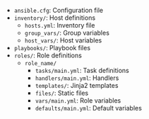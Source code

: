 
- `ansible.cfg`: Configuration file
- `inventory/`: Host definitions
    - `hosts.yml`: Inventory file
    - `group_vars/`: Group variables
    - `host_vars/`: Host variables
- `playbooks/`: Playbook files
- `roles/`: Role definitions
    - `role_name/`
        - `tasks/main.yml`: Task definitions
        - `handlers/main.yml`: Handlers
        - `templates/`: Jinja2 templates
        - `files/`: Static files
        - `vars/main.yml`: Role variables
        - `defaults/main.yml`: Default variables
